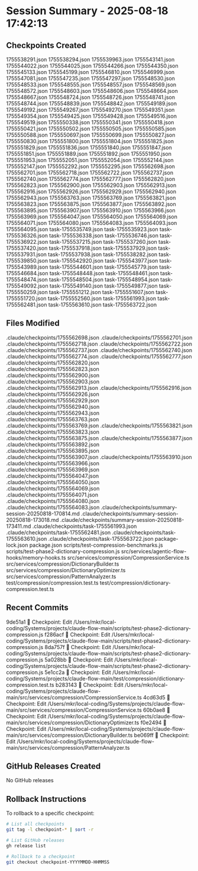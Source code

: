 # Session Summary - 2025-08-18 17:42:13

## Checkpoints Created
1755538291.json
1755538294.json
1755539963.json
1755543141.json
1755544022.json
1755544025.json
1755544266.json
1755544350.json
1755545133.json
1755545199.json
1755546810.json
1755546999.json
1755547081.json
1755547235.json
1755547297.json
1755548530.json
1755548533.json
1755548555.json
1755548557.json
1755548569.json
1755548572.json
1755548603.json
1755548606.json
1755548664.json
1755548667.json
1755548724.json
1755548726.json
1755548741.json
1755548744.json
1755548839.json
1755548842.json
1755549189.json
1755549192.json
1755549267.json
1755549270.json
1755549351.json
1755549354.json
1755549425.json
1755549428.json
1755549516.json
1755549519.json
1755550338.json
1755550341.json
1755550418.json
1755550421.json
1755550502.json
1755550505.json
1755550585.json
1755550588.json
1755550697.json
1755550699.json
1755550827.json
1755550830.json
1755551800.json
1755551804.json
1755551825.json
1755551829.json
1755551836.json
1755551840.json
1755551847.json
1755551851.json
1755551889.json
1755551892.json
1755551950.json
1755551953.json
1755552051.json
1755552054.json
1755552144.json
1755552147.json
1755552292.json
1755552295.json
1755562698.json
1755562701.json
1755562718.json
1755562722.json
1755562737.json
1755562740.json
1755562774.json
1755562777.json
1755562820.json
1755562823.json
1755562900.json
1755562903.json
1755562913.json
1755562916.json
1755562926.json
1755562929.json
1755562940.json
1755562943.json
1755563763.json
1755563769.json
1755563821.json
1755563823.json
1755563875.json
1755563877.json
1755563892.json
1755563895.json
1755563907.json
1755563910.json
1755563966.json
1755563969.json
1755564047.json
1755564050.json
1755564069.json
1755564071.json
1755564080.json
1755564083.json
1755564093.json
1755564095.json
task-1755535749.json
task-1755535923.json
task-1755536326.json
task-1755536338.json
task-1755536746.json
task-1755536922.json
task-1755537215.json
task-1755537260.json
task-1755537420.json
task-1755537918.json
task-1755537929.json
task-1755537931.json
task-1755537938.json
task-1755538282.json
task-1755539850.json
task-1755542920.json
task-1755543977.json
task-1755543989.json
task-1755544601.json
task-1755545779.json
task-1755546684.json
task-1755548448.json
task-1755548461.json
task-1755548474.json
task-1755548504.json
task-1755548954.json
task-1755549092.json
task-1755549140.json
task-1755549877.json
task-1755550259.json
task-1755551212.json
task-1755551607.json
task-1755551720.json
task-1755552560.json
task-1755561993.json
task-1755562481.json
task-1755563610.json
task-1755563722.json

## Files Modified
.claude/checkpoints/1755562698.json
.claude/checkpoints/1755562701.json
.claude/checkpoints/1755562718.json
.claude/checkpoints/1755562722.json
.claude/checkpoints/1755562737.json
.claude/checkpoints/1755562740.json
.claude/checkpoints/1755562774.json
.claude/checkpoints/1755562777.json
.claude/checkpoints/1755562820.json
.claude/checkpoints/1755562823.json
.claude/checkpoints/1755562900.json
.claude/checkpoints/1755562903.json
.claude/checkpoints/1755562913.json
.claude/checkpoints/1755562916.json
.claude/checkpoints/1755562926.json
.claude/checkpoints/1755562929.json
.claude/checkpoints/1755562940.json
.claude/checkpoints/1755562943.json
.claude/checkpoints/1755563763.json
.claude/checkpoints/1755563769.json
.claude/checkpoints/1755563821.json
.claude/checkpoints/1755563823.json
.claude/checkpoints/1755563875.json
.claude/checkpoints/1755563877.json
.claude/checkpoints/1755563892.json
.claude/checkpoints/1755563895.json
.claude/checkpoints/1755563907.json
.claude/checkpoints/1755563910.json
.claude/checkpoints/1755563966.json
.claude/checkpoints/1755563969.json
.claude/checkpoints/1755564047.json
.claude/checkpoints/1755564050.json
.claude/checkpoints/1755564069.json
.claude/checkpoints/1755564071.json
.claude/checkpoints/1755564080.json
.claude/checkpoints/1755564083.json
.claude/checkpoints/summary-session-20250818-170814.md
.claude/checkpoints/summary-session-20250818-173018.md
.claude/checkpoints/summary-session-20250818-173411.md
.claude/checkpoints/task-1755561993.json
.claude/checkpoints/task-1755562481.json
.claude/checkpoints/task-1755563610.json
.claude/checkpoints/task-1755563722.json
package-lock.json
package.json
scripts/test-compression-benchmarks.js
scripts/test-phase2-dictionary-compression.js
src/services/agentic-flow-hooks/memory-hooks.ts
src/services/compression/CompressionService.ts
src/services/compression/DictionaryBuilder.ts
src/services/compression/DictionaryOptimizer.ts
src/services/compression/PatternAnalyzer.ts
test/compression/compression.test.ts
test/compression/dictionary-compression.test.ts

## Recent Commits
9de51a1 🔖 Checkpoint: Edit /Users/mkr/local-coding/Systems/projects/claude-flow-main/scripts/test-phase2-dictionary-compression.js
f286acf 🔖 Checkpoint: Edit /Users/mkr/local-coding/Systems/projects/claude-flow-main/scripts/test-phase2-dictionary-compression.js
8da757f 🔖 Checkpoint: Edit /Users/mkr/local-coding/Systems/projects/claude-flow-main/scripts/test-phase2-dictionary-compression.js
5a028bb 🔖 Checkpoint: Edit /Users/mkr/local-coding/Systems/projects/claude-flow-main/scripts/test-phase2-dictionary-compression.js
5e1cc2a 🔖 Checkpoint: Edit /Users/mkr/local-coding/Systems/projects/claude-flow-main/test/compression/dictionary-compression.test.ts
b283143 🔖 Checkpoint: Edit /Users/mkr/local-coding/Systems/projects/claude-flow-main/src/services/compression/CompressionService.ts
4cd63d5 🔖 Checkpoint: Edit /Users/mkr/local-coding/Systems/projects/claude-flow-main/src/services/compression/CompressionService.ts
60b0ae8 🔖 Checkpoint: Edit /Users/mkr/local-coding/Systems/projects/claude-flow-main/src/services/compression/DictionaryOptimizer.ts
f0e2494 🔖 Checkpoint: Edit /Users/mkr/local-coding/Systems/projects/claude-flow-main/src/services/compression/DictionaryBuilder.ts
be069ff 🔖 Checkpoint: Edit /Users/mkr/local-coding/Systems/projects/claude-flow-main/src/services/compression/PatternAnalyzer.ts

## GitHub Releases Created
No GitHub releases

## Rollback Instructions
To rollback to a specific checkpoint:
```bash
# List all checkpoints
git tag -l checkpoint-* | sort -r

# List GitHub releases
gh release list

# Rollback to a checkpoint
git checkout checkpoint-YYYYMMDD-HHMMSS
```
